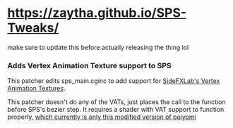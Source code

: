 # https://zaytha.github.io/SPS-Tweaks/
make sure to update this before actually releasing the thing lol

### Adds Vertex Animation Texture support to SPS
This patcher edits sps_main.cginc to add support for [SideFXLab's Vertex Animation Textures](https://github.com/sideeffects/SideFXLabs).

This patcher doesn't do any of the VATs, just places the call to the function before SPS's bezier step. It requires a shader with VAT support to function properly, [which currently is only this modified version of poiyomi](hehe)
